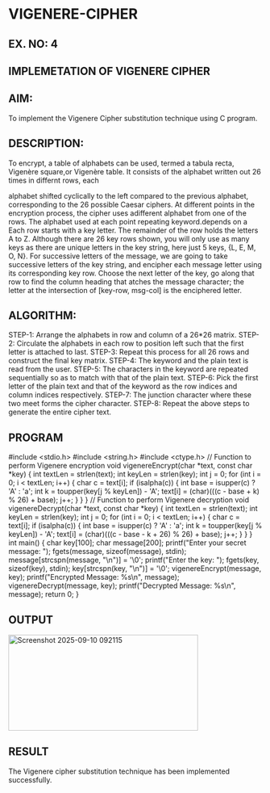 # VIGENERE-CIPHER
## EX. NO: 4
 

## IMPLEMETATION OF VIGENERE CIPHER
 

## AIM:

To implement the Vigenere Cipher substitution technique using C program.

## DESCRIPTION:

To encrypt, a table of alphabets can be used, termed a tabula recta, Vigenère square,or Vigenère table. It consists of the alphabet written out 26 times in differnt rows, each
 
alphabet shifted cyclically to the left compared to the previous alphabet, corresponding to the 26 possible Caesar ciphers. At different points in the encryption process, the cipher uses adifferent alphabet from one of the rows. The alphabet used at each point repeating keyword.depends on a Each row starts with a key letter. The remainder of the row holds the letters A to Z. Although there are 26 key rows shown, you will only use as many keys as there are unique letters in the key string, here just 5 keys, {L, E, M, O, N}. For successive letters of the message, we are going to take successive letters of the key string, and encipher each message letter using its corresponding key row. Choose the next letter of the key, go along that row to find the column heading that	atches the message character; the letter at the intersection of
[key-row, msg-col] is the enciphered letter.


## ALGORITHM:

STEP-1: Arrange the alphabets in row and column of a 26*26 matrix.
STEP-2: Circulate the alphabets in each row to position left such that the first letter is attached to last.
STEP-3: Repeat this process for all 26 rows and construct the final key matrix.
STEP-4: The keyword and the plain text is read from the user.
STEP-5: The characters in the keyword are repeated sequentially so as to match with that of the plain text.
STEP-6: Pick the first letter of the plain text and that of the keyword as the row indices and column indices respectively.
STEP-7: The junction character where these two meet forms the cipher character.
STEP-8: Repeat the above steps to generate the entire cipher text.


## PROGRAM
#include <stdio.h>
#include <string.h>
#include <ctype.h>
// Function to perform Vigenere encryption
void vigenereEncrypt(char *text, const char *key) {
int textLen = strlen(text);
int keyLen = strlen(key);
int j = 0;
for (int i = 0; i < textLen; i++) {
char c = text[i];
if (isalpha(c)) {
int base = isupper(c) ? 'A' : 'a';
int k = toupper(key[j % keyLen]) - 'A';
text[i] = (char)(((c - base + k) % 26) + base);
j++;
}
}
}
// Function to perform Vigenere decryption
void vigenereDecrypt(char *text, const char *key) {
int textLen = strlen(text);
int keyLen = strlen(key);
int j = 0;
for (int i = 0; i < textLen; i++) {
char c = text[i];
if (isalpha(c)) {
int base = isupper(c) ? 'A' : 'a';
int k = toupper(key[j % keyLen]) - 'A';
text[i] = (char)(((c - base - k + 26) % 26) + base);
j++;
}
}
}
int main() {
char key[100];
char message[200];
printf("Enter your secret message: ");
fgets(message, sizeof(message), stdin);
message[strcspn(message, "\n")] = '\0';
printf("Enter the key: ");
fgets(key, sizeof(key), stdin);
key[strcspn(key, "\n")] = '\0';
vigenereEncrypt(message, key);
printf("Encrypted Message: %s\n", message);
vigenereDecrypt(message, key);
printf("Decrypted Message: %s\n", message);
return 0;
}

## OUTPUT
<img width="376" height="190" alt="Screenshot 2025-09-10 092115" src="https://github.com/user-attachments/assets/6fa3f1ae-d00f-4538-9761-2b5cbf46825a" />

## RESULT
The Vigenere cipher substitution technique has been implemented successfully.

